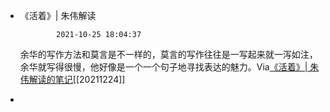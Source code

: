 - 《活着》| 朱伟解读
              
   
              2021-10-25 18:04:37         
  余华的写作方法和莫言是不一样的，莫言的写作往往是一写起来就一泻如注，余华就写得很慢，他好像是一个一个句子地寻找表达的魅力。Via[《活着》| 朱伟解读的笔记](https://app.yinxiang.com/shard/s63/nl/13797828/fc8e1de6-2813-4d53-944b-e7b856f5de66/)[[20211224]] 
- 
